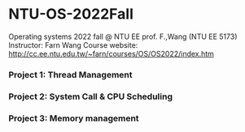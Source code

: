 # NTU-OS-2022Fall
 Operating systems 2022 fall @ NTU EE prof. F.,Wang (NTU EE 5173)
 Instructor: Farn Wang
 Course website: http://cc.ee.ntu.edu.tw/~farn/courses/OS/OS2022/index.htm

### Project 1: Thread Management
### Project 2: System Call & CPU Scheduling
### Project 3: Memory management
